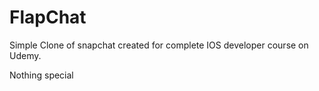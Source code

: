 # FlapChat

Simple Clone of snapchat created for complete IOS developer course on Udemy.

Nothing special
